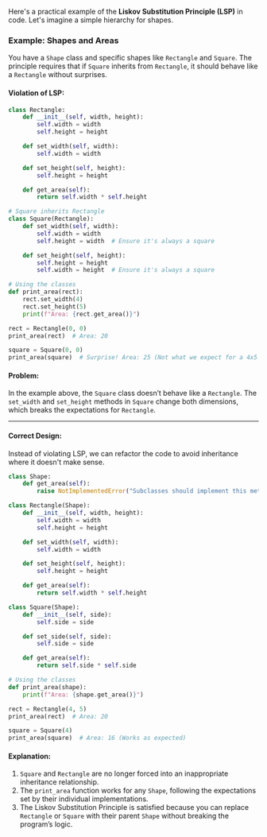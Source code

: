 Here's a practical example of the **Liskov Substitution Principle (LSP)** in code. Let's imagine a simple hierarchy for shapes.

### Example: Shapes and Areas

You have a `Shape` class and specific shapes like `Rectangle` and `Square`. The principle requires that if `Square` inherits from `Rectangle`, it should behave like a `Rectangle` without surprises.

#### Violation of LSP:

```python
class Rectangle:
    def __init__(self, width, height):
        self.width = width
        self.height = height

    def set_width(self, width):
        self.width = width

    def set_height(self, height):
        self.height = height

    def get_area(self):
        return self.width * self.height

# Square inherits Rectangle
class Square(Rectangle):
    def set_width(self, width):
        self.width = width
        self.height = width  # Ensure it's always a square

    def set_height(self, height):
        self.height = height
        self.width = height  # Ensure it's always a square

# Using the classes
def print_area(rect):
    rect.set_width(4)
    rect.set_height(5)
    print(f"Area: {rect.get_area()}")

rect = Rectangle(0, 0)
print_area(rect)  # Area: 20

square = Square(0, 0)
print_area(square)  # Surprise! Area: 25 (Not what we expect for a 4x5 rectangle)
```

#### Problem:

In the example above, the `Square` class doesn’t behave like a `Rectangle`. The `set_width` and `set_height` methods in `Square` change both dimensions, which breaks the expectations for `Rectangle`.

---

#### Correct Design:

Instead of violating LSP, we can refactor the code to avoid inheritance where it doesn't make sense.

```python
class Shape:
    def get_area(self):
        raise NotImplementedError("Subclasses should implement this method")

class Rectangle(Shape):
    def __init__(self, width, height):
        self.width = width
        self.height = height

    def set_width(self, width):
        self.width = width

    def set_height(self, height):
        self.height = height

    def get_area(self):
        return self.width * self.height

class Square(Shape):
    def __init__(self, side):
        self.side = side

    def set_side(self, side):
        self.side = side

    def get_area(self):
        return self.side * self.side

# Using the classes
def print_area(shape):
    print(f"Area: {shape.get_area()}")

rect = Rectangle(4, 5)
print_area(rect)  # Area: 20

square = Square(4)
print_area(square)  # Area: 16 (Works as expected)
```

#### Explanation:

1. `Square` and `Rectangle` are no longer forced into an inappropriate inheritance relationship.
2. The `print_area` function works for any `Shape`, following the expectations set by their individual implementations.
3. The Liskov Substitution Principle is satisfied because you can replace `Rectangle` or `Square` with their parent `Shape` without breaking the program’s logic.
